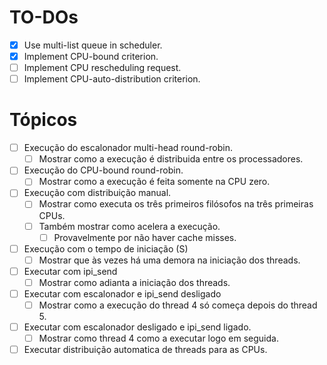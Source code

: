 # TO-DOs
- [x] Use multi-list queue in scheduler.
- [x] Implement CPU-bound criterion.
- [ ] Implement CPU rescheduling request.
- [ ] Implement CPU-auto-distribution criterion.

# Tópicos
- [ ] Execução do escalonador multi-head round-robin.
  - [ ] Mostrar como a execução é distribuida entre os processadores.
- [ ] Execução do CPU-bound round-robin.  
  - [ ] Mostrar como a execução é feita somente na CPU zero.
- [ ] Execução com distribuição manual.
  - [ ] Mostrar como executa os três primeiros filósofos na três primeiras CPUs.
  - [ ] Também mostrar como acelera a execução.
    - [ ] Provavelmente por não haver cache misses.
- [ ] Execução com o tempo de iniciação (S)  
    - [ ] Mostrar que às vezes há uma demora na iniciação dos threads.
- [ ] Executar com ipi_send
    - [ ] Mostrar como adianta a iniciação dos threads.
- [ ] Executar com escalonador e ipi_send desligado
    - [ ] Mostrar como a execução do thread 4 só começa depois do thread 5.
- [ ] Executar com escalonador desligado e ipi_send ligado.
    - [ ] Mostrar como thread 4 como a executar logo em seguida.
- [ ] Executar distribuição automatica de threads para as CPUs.
